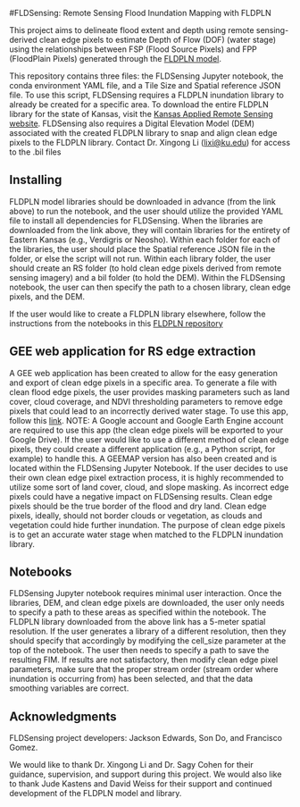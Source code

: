 #FLDSensing: Remote Sensing Flood Inundation Mapping with FLDPLN

This project aims to  delineate flood extent and depth using remote sensing-derived clean edge pixels to estimate Depth of Flow (DOF) (water stage) using the relationships between FSP (Flood Source Pixels) and FPP (FloodPlain Pixels) generated through the [FLDPLN model](https://kuscholarworks.ku.edu/handle/1808/5354).

This repository contains three files: the FLDSensing Jupyter notebook, the conda environment YAML file, and a Tile Size and Spatial reference JSON file. To use this script, FLDSensing requires a FLDPLN inundation library to already be created for a specific area. To download the entire FLDPLN library for the state of Kansas, visit the [Kansas Applied Remote Sensing website](https://kars.ku.edu/pages/kansas-inundation-mapping). FLDSensing also requires a Digital Elevation Model (DEM) associated with the created FLDPLN library to snap and align clean edge pixels to the FLDPLN library. Contact Dr. Xingong Li (lixi@ku.edu) for access to the .bil files

## Installing
FLDPLN model libraries should be downloaded in advance (from the link above) to run the notebook, and the user should utilize the provided YAML file to install all dependencies for FLDSensing. 
When the libraries are downloaded from the link above, they will contain libraries for the entirety of Eastern Kansas (e.g., Verdigris or Neosho). Within each folder for each of the libraries, the user should place the Spatial reference JSON file in the folder, or else the script will not run. Within each library folder, the user should create an RS folder (to hold clean edge pixels derived from remote sensing imagery) and a bil folder (to hold the DEM). Within the FLDSensing notebook, the user can then specify the path to a chosen library, clean edge pixels, and the DEM.

If the user would like to create a FLDPLN library elsewhere, follow the instructions from the notebooks in this [FLDPLN repository](https://github.com/XingongLi/fldpln)

## GEE web application for RS edge extraction
A GEE web application has been created to allow for the easy generation and export of clean edge pixels in a specific area. To generate a file with clean flood edge pixels, the user provides masking parameters such as land cover, cloud coverage, and NDVI thresholding parameters to remove edge pixels that could lead to an incorrectly derived water stage. To use this app, follow this [link](https://code.earthengine.google.com/5e8b0c805262fa0b4d3985880176e938?hideCode=true). NOTE: A Google account and Google Earth Engine account are required to use this app (the clean edge pixels will be exported to your Google Drive). If the user would like to use a different method of clean edge pixels, they could create a different application (e.g., a Python script, for example) to handle this. A GEEMAP version has also been created and is located within the FLDSensing Jupyter Notebook. If the user decides to use their own clean edge pixel extraction process, it is highly recommended to utilize some sort of land cover, cloud, and slope masking. As incorrect edge pixels could have a negative impact on FLDSensing results. Clean edge pixels should be the true border of the flood and dry land. Clean edge pixels, ideally, should not border clouds or vegetation, as clouds and vegetation could hide further inundation. The purpose of clean edge pixels is to get an accurate water stage when matched to the FLDPLN inundation library. 

## Notebooks
FLDSensing Jupyter notebook requires minimal user interaction. Once the libraries, DEM, and clean edge pixels are downloaded, the user only needs to specify a path to these areas as specified within the notebook. The FLDPLN library downloaded from the above link has a 5-meter spatial resolution. If the user generates a library of a different resolution, then they should specify that accordingly by modifying the cell_size parameter at the top of the notebook. The user then needs to specify a path to save the resulting FIM. If results are not satisfactory, then modify clean edge pixel parameters, make sure that the proper stream order (stream order where inundation is occurring from) has been selected, and that the data smoothing variables are correct.

## Acknowledgments
FLDSensing project developers: Jackson Edwards, Son Do, and Francisco Gomez. 

We would like to thank Dr. Xingong Li and Dr. Sagy Cohen for their guidance, supervision, and support during this project. We would also like to thank Jude Kastens and David Weiss for their support and continued development of the FLDPLN model and library. 

